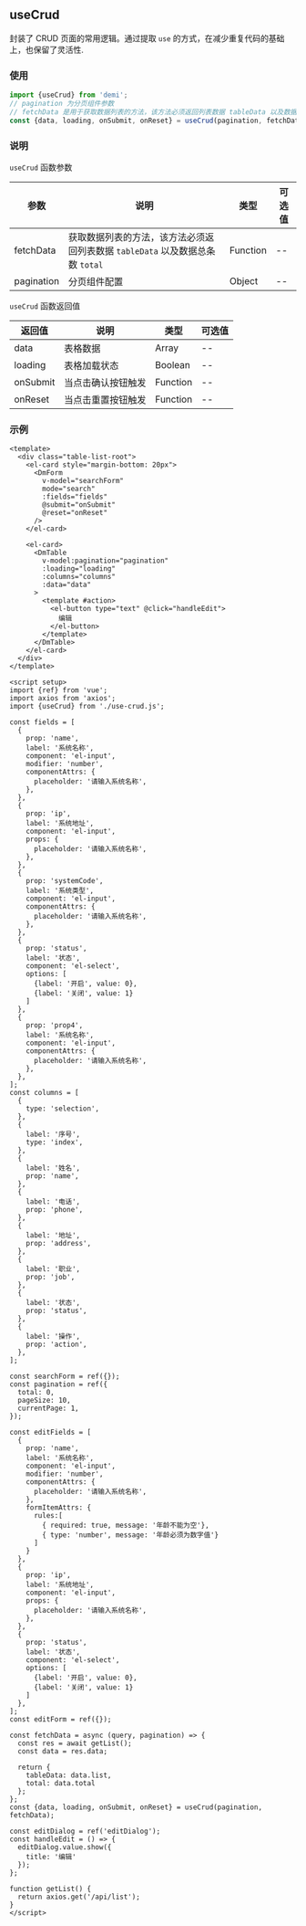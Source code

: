 ## useCrud

封装了 CRUD 页面的常用逻辑。通过提取 `use` 的方式，在减少重复代码的基础上，也保留了灵活性.

### 使用

```javascript
import {useCrud} from 'demi';
// pagination 为分页组件参数
// fetchData 是用于获取数据列表的方法，该方法必须返回列表数据 tableData 以及数据总条数 total。
const {data, loading, onSubmit, onReset} = useCrud(pagination, fetchData);
```

### 说明

`useCrud` 函数参数

| 参数        | 说明         | 类型         | 可选值       |
| ----------- | ----------- | ----------- | ----------- |
| fetchData  | 获取数据列表的方法，该方法必须返回列表数据 `tableData` 以及数据总条数 `total`   | Function     | --           |
| pagination  | 分页组件配置  | Object     | --           |

`useCrud` 函数返回值

| 返回值        | 说明         | 类型         | 可选值       |
| ----------- | ----------- | ----------- | ----------- |
| data  | 表格数据  |    Array     | --           |
| loading  | 表格加载状态   |   Boolean     | --           |
| onSubmit  | 当点击确认按钮触发   |   Function     | --           |
| onReset  | 当点击重置按钮触发   |   Function     | --           |



### 示例

```vue demo
<template>
  <div class="table-list-root">
    <el-card style="margin-bottom: 20px">
      <DmForm
        v-model="searchForm"
        mode="search"
        :fields="fields"
        @submit="onSubmit"
        @reset="onReset"
      />
    </el-card>

    <el-card>
      <DmTable
        v-model:pagination="pagination"
        :loading="loading"
        :columns="columns"
        :data="data"
      >
        <template #action>
          <el-button type="text" @click="handleEdit">
            编辑
          </el-button>
        </template>
      </DmTable>
    </el-card>
  </div>
</template>

<script setup>
import {ref} from 'vue';
import axios from 'axios';
import {useCrud} from './use-crud.js';

const fields = [
  {
    prop: 'name',
    label: '系统名称',
    component: 'el-input',
    modifier: 'number',
    componentAttrs: {
      placeholder: '请输入系统名称',
    },
  },
  {
    prop: 'ip',
    label: '系统地址',
    component: 'el-input',
    props: {
      placeholder: '请输入系统名称',
    },
  },
  {
    prop: 'systemCode',
    label: '系统类型',
    component: 'el-input',
    componentAttrs: {
      placeholder: '请输入系统名称',
    },
  },
  {
    prop: 'status',
    label: '状态',
    component: 'el-select',
    options: [
      {label: '开启', value: 0},
      {label: '关闭', value: 1}
    ]
  },
  {
    prop: 'prop4',
    label: '系统名称',
    component: 'el-input',
    componentAttrs: {
      placeholder: '请输入系统名称',
    },
  },
];
const columns = [
  {
    type: 'selection',
  },
  {
    label: '序号',
    type: 'index',
  },
  {
    label: '姓名',
    prop: 'name',
  },
  {
    label: '电话',
    prop: 'phone',
  },
  {
    label: '地址',
    prop: 'address',
  },
  {
    label: '职业',
    prop: 'job',
  },
  {
    label: '状态',
    prop: 'status',
  },
  {
    label: '操作',
    prop: 'action',
  },
];

const searchForm = ref({});
const pagination = ref({
  total: 0,
  pageSize: 10,
  currentPage: 1,
});

const editFields = [
  {
    prop: 'name',
    label: '系统名称',
    component: 'el-input',
    modifier: 'number',
    componentAttrs: {
      placeholder: '请输入系统名称',
    },
    formItemAttrs: {
      rules:[
        { required: true, message: '年龄不能为空'},
        { type: 'number', message: '年龄必须为数字值'}
      ]
    }
  },
  {
    prop: 'ip',
    label: '系统地址',
    component: 'el-input',
    props: {
      placeholder: '请输入系统名称',
    },
  },
  {
    prop: 'status',
    label: '状态',
    component: 'el-select',
    options: [
      {label: '开启', value: 0},
      {label: '关闭', value: 1}
    ]
  },
];
const editForm = ref({});

const fetchData = async (query, pagination) => {
  const res = await getList();
  const data = res.data;

  return {
    tableData: data.list,
    total: data.total
  };
};
const {data, loading, onSubmit, onReset} = useCrud(pagination, fetchData);

const editDialog = ref('editDialog');
const handleEdit = () => {
  editDialog.value.show({
    title: '编辑'
  });
};

function getList() {
  return axios.get('/api/list');
}
</script>
```

